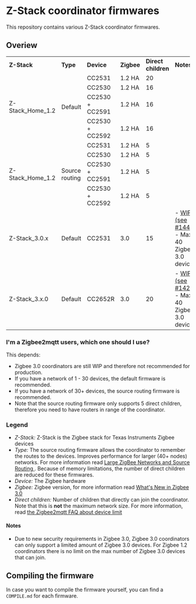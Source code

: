 # Z-Stack coordinator firmwares
This repository contains various Z-Stack coordinator firmwares.

## Overiew
<table>
  <tr>
    <td><b>Z-Stack</b></td>
    <td><b>Type</b></td>
    <td><b>Device</b></td>
    <td><b>Zigbee</b></td>
    <td><b>Direct children</b></td>
    <td><b>Notes</b></td>
  </tr>
  <tr>
    <td rowspan="4">Z-Stack_Home_1.2</td>
    <td rowspan="4">Default</td>
    <td>CC2531</td>
    <td>1.2 HA</td>
    <td>20</td>
    <td></td>
  </tr>
  <tr>
    <td>CC2530</td>
    <td>1.2 HA</td>
    <td>16</td>
    <td></td>
  </tr>
  <tr>
    <td>CC2530 + CC2591</td>
    <td>1.2 HA</td>
    <td>16</td>
    <td></td>
  </tr>
  <tr>
    <td>CC2530 + CC2592</td>
    <td>1.2 HA</td>
    <td>16</td>
    <td></td>
  </tr>
    <tr>
    <td rowspan="4">Z-Stack_Home_1.2</td>
    <td rowspan="4">Source routing</td>
    <td>CC2531</td>
    <td>1.2 HA</td>
    <td>5</td>
    <td></td>
  </tr>
  <tr>
    <td>CC2530</td>
    <td>1.2 HA</td>
    <td>5</td>
    <td></td>
  </tr>
  <tr>
    <td>CC2530 + CC2591</td>
    <td>1.2 HA</td>
    <td>5</td>
    <td></td>
  </tr>
  <tr>
    <td>CC2530 + CC2592</td>
    <td>1.2 HA</td>
    <td>5</td>
    <td></td>
  </tr>
  <tr>
    <td>Z-Stack_3.0.x</td>
    <td>Default</td>
    <td>CC2531</td>
    <td>3.0</td>
    <td>15</td>
    <td>
      - <a href="https://github.com/Koenkk/zigbee2mqtt/issues/1445">WIP (see #1445)</a>
      <br/>
      - Max 40 Zigbee 3.0 devices
    </td>
  </tr>
  <tr>
    <td>Z-Stack_3.x.0</td>
    <td>Default</td>
    <td>CC2652R</td>
    <td>3.0</td>
    <td>20</td>
    <td>
      - <a href="https://github.com/Koenkk/zigbee2mqtt/issues/1429">WIP (see #1429)</a>
      <br/>
      - Max 40 Zigbee 3.0 devices
    </td>
  </tr>
</table>

### I'm a Zigbee2mqtt users, which one should I use?
This depends:
- Zigbee 3.0 coordinators are still WIP and therefore not recommended for production.
- If you have a network of 1 - 30 devices, the default firmware is recommended.
- If you have a network of 30+ devices, the source routing firmware is recommended.
- Note that the source routing firmware only supports 5 direct children, therefore you need to have routers in range of the coordinator.

### Legend
- *Z-Stack:* Z-Stack is the Zigbee stack for Texas Instruments Zigbee devices
- *Type:* The source routing firmware allows the coordinator to remember the routes to the devices. Improves performance for larger (40+ nodes) networks. For more information read [Large ZigBee Networks and Source Routing
](http://cms.digi.com/resources/documentation/digidocs/90001537/references/r_large_zigbee_networks-source_routing.htm?TocPath=Working%20with%20Zigbee%7C_____14). Because of memory limitations, the number of direct children are reduced for these firmwares.
- *Device:* The Zigbee hardware
- *Zigbee:* Zigbee version, for more information read [What's New in Zigbee 3.0](http://www.ti.com/lit/an/swra615/swra615.pdf)
- *Direct children:* Number of children that directly can join the coordinator. Note that this is **not** the maximum network size. For more information, read [the Zigbee2mqtt FAQ about device limit](http://www.zigbee2mqtt.io/information/FAQ.html#i-read-that-zigbee2mqtt-has-a-limit-of-15-devices-is-this-true)

#### Notes
- Due to new security requirements in Zigbee 3.0, Zigbee 3.0 coordinators can only support a limited amount of Zigbee 3.0 devices. For Zigbee 1.2 coordinators there is no limit on the max number of Zigbee 3.0 devices that can join.

## Compiling the firmware
In case you want to compile the firmware yourself, you can find a `COMPILE.md` for each firmware.
